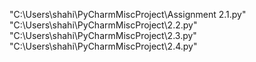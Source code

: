 "C:\Users\shahi\PyCharmMiscProject\Assignment 2.1.py"
"C:\Users\shahi\PyCharmMiscProject\2.2.py"
"C:\Users\shahi\PyCharmMiscProject\2.3.py"
"C:\Users\shahi\PyCharmMiscProject\2.4.py"
